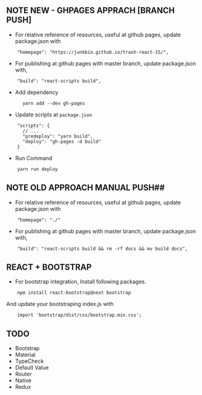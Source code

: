 ## NOTE NEW - GHPAGES APPRACH [BRANCH PUSH]
* For relative reference of resources, useful at github pages, update package.json with
```
    "homepage": "https://junkbin.github.io/trash-react-15/",
```

* For publishing at github pages with master branch, update package.json with,
```
    "build": "react-scripts build",
```

* Add dependency
```
      yarn add --dev gh-pages
```

* Update scripts at `package.json`
```
    "scripts": {
      // ...
      "predeploy": "yarn build",
      "deploy": "gh-pages -d build"
    }
```

* Run Command 
```
    yarn run deploy
```


## NOTE OLD APPROACH MANUAL PUSH##
* For relative reference of resources, useful at github pages, update package.json with
```
    "homepage": "./"
```

* For publishing at github pages with master branch, update package.json with,
```
    "build": "react-scripts build && rm -rf docs && mv build docs",
```


## REACT + BOOTSTRAP
* For bootstrap integration, Install following packages.
```
    npm install react-bootstrap@next bootstrap
```
And update your bootstraping index.js with
```
    import 'bootstrap/dist/css/bootstrap.min.css';
```

## TODO
* Bootstrap
* Material
* TypeCheck
* Default Value
* Router
* Native
* Redux

